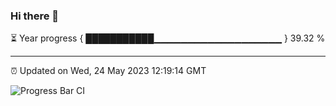 ### Hi there 👋

⏳ Year progress { ███████████▁▁▁▁▁▁▁▁▁▁▁▁▁▁▁▁▁▁▁ } 39.32 %

---

⏰ Updated on Wed, 24 May 2023 12:19:14 GMT

![Progress Bar CI](https://github.com/liununu/liununu/workflows/Progress%20Bar%20CI/badge.svg)
